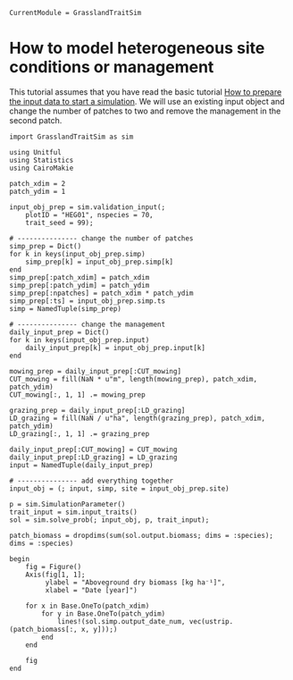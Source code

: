 ```@meta
CurrentModule = GrasslandTraitSim
```

# How to model heterogeneous site conditions or management

This tutorial assumes that you have read the basic tutorial [How to prepare the input data to start a simulation](@ref). We will use an existing input object and change the number of patches to two and remove the management in the second patch.


```@example heterog_input
import GrasslandTraitSim as sim

using Unitful
using Statistics
using CairoMakie

patch_xdim = 2 
patch_ydim = 1

input_obj_prep = sim.validation_input(;
    plotID = "HEG01", nspecies = 70,
    trait_seed = 99);

# --------------- change the number of patches
simp_prep = Dict()
for k in keys(input_obj_prep.simp)
    simp_prep[k] = input_obj_prep.simp[k]
end
simp_prep[:patch_xdim] = patch_xdim
simp_prep[:patch_ydim] = patch_ydim
simp_prep[:npatches] = patch_xdim * patch_ydim
simp_prep[:ts] = input_obj_prep.simp.ts
simp = NamedTuple(simp_prep)

# --------------- change the management
daily_input_prep = Dict()
for k in keys(input_obj_prep.input)
    daily_input_prep[k] = input_obj_prep.input[k]
end

mowing_prep = daily_input_prep[:CUT_mowing]
CUT_mowing = fill(NaN * u"m", length(mowing_prep), patch_xdim, patch_ydim)
CUT_mowing[:, 1, 1] .= mowing_prep

grazing_prep = daily_input_prep[:LD_grazing]
LD_grazing = fill(NaN / u"ha", length(grazing_prep), patch_xdim, patch_ydim)
LD_grazing[:, 1, 1] .= grazing_prep

daily_input_prep[:CUT_mowing] = CUT_mowing
daily_input_prep[:LD_grazing] = LD_grazing
input = NamedTuple(daily_input_prep)

# --------------- add everything together
input_obj = (; input, simp, site = input_obj_prep.site)

p = sim.SimulationParameter() 
trait_input = sim.input_traits()
sol = sim.solve_prob(; input_obj, p, trait_input);

patch_biomass = dropdims(sum(sol.output.biomass; dims = :species); dims = :species)

begin
    fig = Figure()
    Axis(fig[1, 1];
         ylabel = "Aboveground dry biomass [kg ha⁻¹]", 
         xlabel = "Date [year]")

    for x in Base.OneTo(patch_xdim)
        for y in Base.OneTo(patch_ydim)
            lines!(sol.simp.output_date_num, vec(ustrip.(patch_biomass[:, x, y]));)  
        end
    end
    
    fig
end
```
